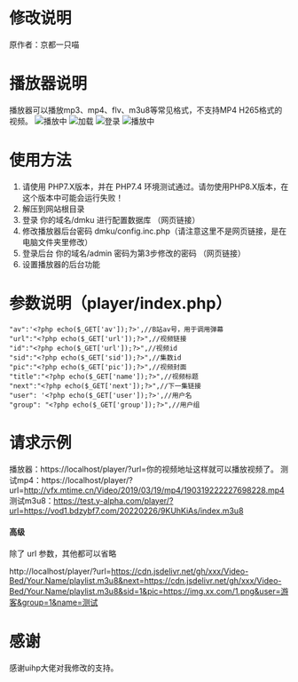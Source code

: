 # 修改说明
原作者：京都一只喵

# 播放器说明
播放器可以播放mp3、mp4、flv、m3u8等常见格式，不支持MP4 H265格式的视频。
![播放中](https://cdn.jsdelivr.net/gh/superggfun/alphaYplayer/screenshot/playing.png)
![加载](https://cdn.jsdelivr.net/gh/superggfun/alphaYplayer/screenshot/playLoading.png)
![登录](https://cdn.jsdelivr.net/gh/superggfun/alphaYplayer/screenshot/login.png)
![播放中](https://cdn.jsdelivr.net/gh/superggfun/alphaYplayer/screenshot/admin.png)

# 使用方法
1. 请使用 PHP7.X版本，并在 PHP7.4 环境测试通过。请勿使用PHP8.X版本，在这个版本中可能会运行失败！
2. 解压到网站根目录
3. 登录  你的域名/dmku 进行配置数据库  （网页链接）
4. 修改播放器后台密码  dmku/config.inc.php（请注意这里不是网页链接，是在电脑文件夹里修改）
5. 登录后台 你的域名/admin  密码为第3步修改的密码 （网页链接）
6. 设置播放器的后台功能

# 参数说明（player/index.php）
``` 
"av":'<?php echo($_GET['av']);?>',//B站av号，用于调用弹幕
"url":"<?php echo($_GET['url']);?>",//视频链接
"id":"<?php echo($_GET['url']);?>",//视频id
"sid":"<?php echo($_GET['sid']);?>",//集数id
"pic":"<?php echo($_GET['pic']);?>",//视频封面
"title":"<?php echo($_GET['name']);?>",//视频标题
"next":"<?php echo($_GET['next']);?>",//下一集链接
"user": '<?php echo($_GET['user']);?>',//用户名
"group": "<?php echo($_GET['group']);?>",//用户组
```
# 请求示例
播放器：https://localhost/player/?url=你的视频地址这样就可以播放视频了。
测试mp4：https://localhost/player/?url=http://vfx.mtime.cn/Video/2019/03/19/mp4/190319222227698228.mp4
测试m3u8：https://test.y-alpha.com/player/?url=https://vod1.bdzybf7.com/20220226/9KUhKiAs/index.m3u8

#### 高级
除了 url 参数，其他都可以省略

http://localhost/player/?url=https://cdn.jsdelivr.net/gh/xxx/Video-Bed/Your.Name/playlist.m3u8&next=https://cdn.jsdelivr.net/gh/xxx/Video-Bed/Your.Name/playlist.m3u8&sid=1&pic=https://img.xx.com/1.png&user=游客&group=1&name=测试

# 感谢
感谢uihp大佬对我修改的支持。
